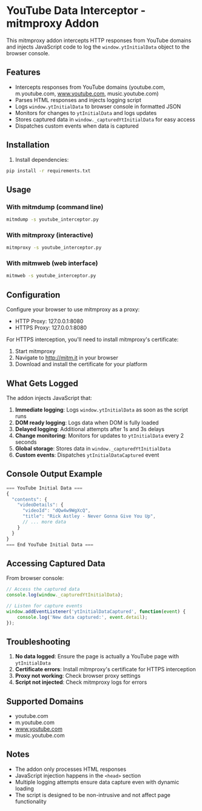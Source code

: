 # YouTube Data Interceptor - mitmproxy Addon

This mitmproxy addon intercepts HTTP responses from YouTube domains and injects JavaScript code to log the `window.ytInitialData` object to the browser console.

## Features

- Intercepts responses from YouTube domains (youtube.com, m.youtube.com, www.youtube.com, music.youtube.com)
- Parses HTML responses and injects logging script
- Logs `window.ytInitialData` to browser console in formatted JSON
- Monitors for changes to `ytInitialData` and logs updates
- Stores captured data in `window._capturedYtInitialData` for easy access
- Dispatches custom events when data is captured

## Installation

1. Install dependencies:
```bash
pip install -r requirements.txt
```

## Usage

### With mitmdump (command line)
```bash
mitmdump -s youtube_interceptor.py
```

### With mitmproxy (interactive)
```bash
mitmproxy -s youtube_interceptor.py
```

### With mitmweb (web interface)
```bash
mitmweb -s youtube_interceptor.py
```

## Configuration

Configure your browser to use mitmproxy as a proxy:
- HTTP Proxy: 127.0.0.1:8080
- HTTPS Proxy: 127.0.0.1:8080

For HTTPS interception, you'll need to install mitmproxy's certificate:
1. Start mitmproxy
2. Navigate to http://mitm.it in your browser
3. Download and install the certificate for your platform

## What Gets Logged

The addon injects JavaScript that:

1. **Immediate logging**: Logs `window.ytInitialData` as soon as the script runs
2. **DOM ready logging**: Logs data when DOM is fully loaded
3. **Delayed logging**: Additional attempts after 1s and 3s delays
4. **Change monitoring**: Monitors for updates to `ytInitialData` every 2 seconds
5. **Global storage**: Stores data in `window._capturedYtInitialData`
6. **Custom events**: Dispatches `ytInitialDataCaptured` event

## Console Output Example

```javascript
=== YouTube Initial Data ===
{
  "contents": {
    "videoDetails": {
      "videoId": "dQw4w9WgXcQ",
      "title": "Rick Astley - Never Gonna Give You Up",
      // ... more data
    }
  }
}
=== End YouTube Initial Data ===
```

## Accessing Captured Data

From browser console:
```javascript
// Access the captured data
console.log(window._capturedYtInitialData);

// Listen for capture events
window.addEventListener('ytInitialDataCaptured', function(event) {
    console.log('New data captured:', event.detail);
});
```

## Troubleshooting

1. **No data logged**: Ensure the page is actually a YouTube page with `ytInitialData`
2. **Certificate errors**: Install mitmproxy's certificate for HTTPS interception
3. **Proxy not working**: Check browser proxy settings
4. **Script not injected**: Check mitmproxy logs for errors

## Supported Domains

- youtube.com
- m.youtube.com  
- www.youtube.com
- music.youtube.com

## Notes

- The addon only processes HTML responses
- JavaScript injection happens in the `<head>` section
- Multiple logging attempts ensure data capture even with dynamic loading
- The script is designed to be non-intrusive and not affect page functionality